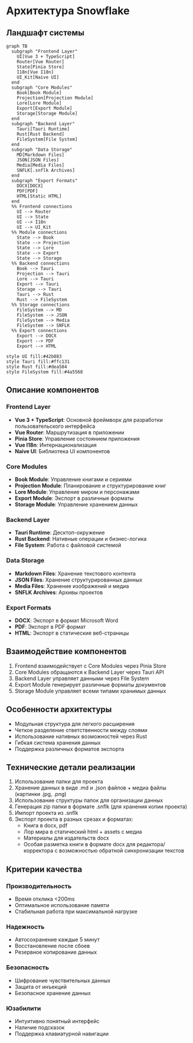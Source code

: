 # Архитектура Snowflake

## Ландшафт системы

```mermaid
graph TB
  subgraph "Frontend Layer"
    UI[Vue 3 + TypeScript]
    Router[Vue Router]
    State[Pinia Store]
    I18n[Vue I18n]
    UI_Kit[Naive UI]
  end
  subgraph "Core Modules"
    Book[Book Module]
    Projection[Projection Module]
    Lore[Lore Module]
    Export[Export Module]
    Storage[Storage Module]
  end
  subgraph "Backend Layer"
    Tauri[Tauri Runtime]
    Rust[Rust Backend]
    FileSystem[File System]
  end
  subgraph "Data Storage"
    MD[Markdown Files]
    JSON[JSON Files]
    Media[Media Files]
    SNFLK[.snflk Archives]
  end
  subgraph "Export Formats"
    DOCX[DOCX]
    PDF[PDF]
    HTML[Static HTML]
  end
  %% Frontend connections
    UI --> Router
    UI --> State
    UI --> I18n
    UI --> UI_Kit
  %% Module connections
    State --> Book
    State --> Projection
    State --> Lore
    State --> Export
    State --> Storage
  %% Backend connections
    Book --> Tauri
    Projection --> Tauri
    Lore --> Tauri
    Export --> Tauri
    Storage --> Tauri
    Tauri --> Rust
    Rust --> FileSystem
  %% Storage connections
    FileSystem --> MD
    FileSystem --> JSON
    FileSystem --> Media
    FileSystem --> SNFLK
  %% Export connections
    Export --> DOCX
    Export --> PDF
    Export --> HTML

style UI fill:#42b883
style Tauri fill:#ffc131
style Rust fill:#dea584
style FileSystem fill:#4a5568
```

## Описание компонентов

### Frontend Layer

- **Vue 3 + TypeScript**: Основной фреймворк для разработки пользовательского интерфейса
- **Vue Router**: Маршрутизация в приложении
- **Pinia Store**: Управление состоянием приложения
- **Vue I18n**: Интернационализация
- **Naive UI**: Библиотека UI компонентов

### Core Modules

- **Book Module**: Управление книгами и сериями
- **Projection Module**: Планирование и структурирование книг
- **Lore Module**: Управление миром и персонажами
- **Export Module**: Экспорт в различные форматы
- **Storage Module**: Управление хранением данных

### Backend Layer

- **Tauri Runtime**: Десктоп-окружение
- **Rust Backend**: Нативные операции и бизнес-логика
- **File System**: Работа с файловой системой

### Data Storage

- **Markdown Files**: Хранение текстового контента
- **JSON Files**: Хранение структурированных данных
- **Media Files**: Хранение изображений и медиа
- **SNFLK Archives**: Архивы проектов

### Export Formats

- **DOCX**: Экспорт в формат Microsoft Word
- **PDF**: Экспорт в PDF формат
- **HTML**: Экспорт в статические веб-страницы

## Взаимодействие компонентов

1. Frontend взаимодействует с Core Modules через Pinia Store
2. Core Modules обращаются к Backend Layer через Tauri API
3. Backend Layer управляет данными через File System
4. Export Module генерирует различные форматы документов
5. Storage Module управляет всеми типами хранимых данных

## Особенности архитектуры

- Модульная структура для легкого расширения
- Четкое разделение ответственности между слоями
- Использование нативных возможностей через Rust
- Гибкая система хранения данных
- Поддержка различных форматов экспорта

## Технические детали реализации

1. Использование папки для проекта
2. Хранение данных в виде .md и .json файлов + медиа файлы (картинки .jpg, .png)
3. Использование структуры папок для организации данных
4. Генерация zip папки в формате .snflk (для хранения копии проекта)
5. Импорт проекта из .snflk
6. Экспорт проекта в разных срезах и форматах:
   - Книга в docx, pdf
   - Лор мира в статический html + assets с медиа
   - Материалы для издательств docx
   - Особая разметка книги в формате docx для редактора/корректора с возможностью обратной синхронизации текстов

## Критерии качества

### Производительность

- Время отклика <200ms
- Оптимальное использование памяти
- Стабильная работа при максимальной нагрузке

### Надежность

- Автосохранение каждые 5 минут
- Восстановление после сбоев
- Резервное копирование данных

### Безопасность

- Шифрование чувствительных данных
- Защита от инъекций
- Безопасное хранение данных

### Юзабилити

- Интуитивно понятный интерфейс
- Наличие подсказок
- Поддержка клавиатурной навигации
